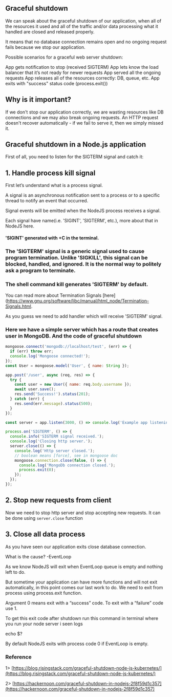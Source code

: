 ## Graceful shutdown

We can speak about the graceful shutdown of our application, when all of the resources it used and all of the traffic and/or data processing what it handled are closed and released properly.

It means that no database connection remains open and no ongoing request fails because we stop our application.

Possible scenarios for a graceful web server shutdown:

App gets notification to stop (received SIGTERM)
App lets know the load balancer that it’s not ready for newer requests
App served all the ongoing requests
App releases all of the resources correctly: DB, queue, etc.
App exits with "success" status code (process.exit())

## Why is it important?

If we don't stop our application correctly, we are wasting resources like DB connections and we may also break ongoing requests. An HTTP request doesn't recover automatically - if we fail to serve it, then we simply missed it.

## Graceful shutdown in a Node.js application

First of all, you need to listen for the SIGTERM signal and catch it:

## 1. Handle process kill signal

First let’s understand what is a process signal.

A signal is an asynchronous notification sent to a process or to a specific thread to notify an event that occurred.

Signal events will be emitted when the NodeJS process receives a signal.

Each signal have name(i.e. 'SIGINT', 'SIGTERM', etc.), more about that in NodeJS here.

#### 'SIGINT' generated with <Ctrl>+C in the terminal.

### The 'SIGTERM' signal is a generic signal used to cause program termination. Unlike 'SIGKILL', this signal can be blocked, handled, and ignored. It is the normal way to politely ask a program to terminate.

### The shell command kill generates 'SIGTERM' by default.

You can read more about Termination Signals [here](https://www.gnu.org/software/libc/manual/html_node/Termination-Signals.html.

As you guess we need to add handler which will receive 'SIGTERM' signal.


### Here we have a simple server which has a route that creates user in MongoDB. And the code of graceful shutdown

```js
mongoose.connect('mongodb://localhost/test', (err) => {
  if (err) throw err;
  console.log('Mongoose connected!');
});
const User = mongoose.model('User', { name: String });

app.post('/user', async (req, res) => {
  try {
    const user = new User({ name: req.body.username });
    await user.save();
    res.send('Success!').status(201);
  } catch (err) {
    res.send(err.message).status(500);
  }
});

const server = app.listen(3000, () => console.log('Example app listening on port 3000!'));

process.on('SIGTERM', () => {
  console.info('SIGTERM signal received.');
  console.log('Closing http server.');
  server.close(() => {
    console.log('Http server closed.');
    // boolean means [force], see in mongoose doc
    mongoose.connection.close(false, () => {
      console.log('MongoDb connection closed.');
      process.exit(0);
    });
  });
});

```

## 2. Stop new requests from client

Now we need to stop http server and stop accepting new requests.
It can be done using ``server.close`` function

## 3. Close all data process

As you have seen our application exits close database connection.

What is the cause? -EventLoop

As we know NodeJS will exit when EventLoop queue is empty and nothing left to do.

But sometime your application can have more functions and will not exit automatically, in this point comes our last work to do.
We need to exit from process using process.exit function.

Argument 0 means exit with a “success” code.
To exit with a “failure” code use 1.

To get this exit code after shutdown run this command in terminal where you run your node server i seen logs

echo $?

By default NodeJS exits with process code 0 if EventLoop is empty.




### Reference

1> [https://blog.risingstack.com/graceful-shutdown-node-js-kubernetes/](https://blog.risingstack.com/graceful-shutdown-node-js-kubernetes/)

2> [https://hackernoon.com/graceful-shutdown-in-nodejs-2f8f59d1c357](https://hackernoon.com/graceful-shutdown-in-nodejs-2f8f59d1c357)